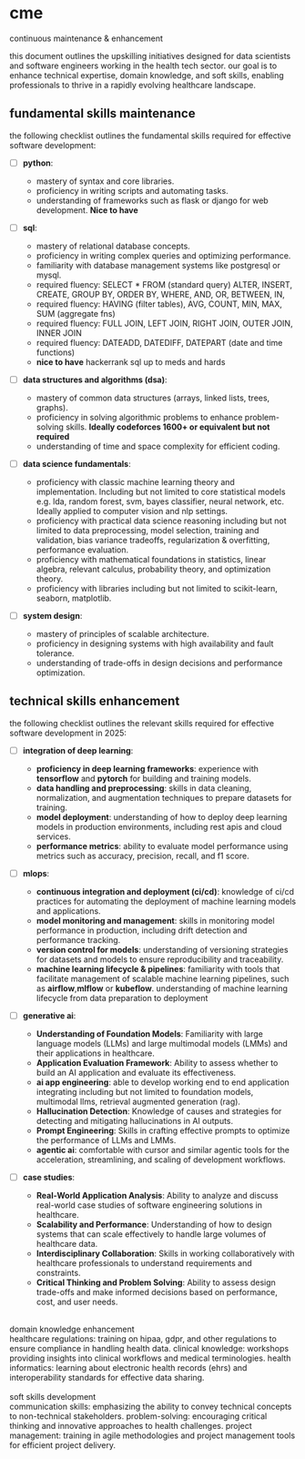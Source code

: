 # cme
continuous maintenance &amp; enhancement

this document outlines the upskilling initiatives designed for data scientists and software engineers working in the health tech sector. our goal is to enhance technical expertise, domain knowledge, and soft skills, enabling professionals to thrive in a rapidly evolving healthcare landscape.

## fundamental skills maintenance

the following checklist outlines the fundamental skills required for effective software development:

- [ ] **python**: 
  - mastery of syntax and core libraries.
  - proficiency in writing scripts and automating tasks.
  - understanding of frameworks such as flask or django for web development. **Nice to have**
  
- [ ] **sql**: 
  - mastery of relational database concepts.
  - proficiency in writing complex queries and optimizing performance.
  - familiarity with database management systems like postgresql or mysql.
  - required fluency: SELECT * FROM (standard query) ALTER, INSERT, CREATE, GROUP BY, ORDER BY, WHERE, AND, OR, BETWEEN, IN,
  - required fluency: HAVING (filter tables), AVG, COUNT, MIN, MAX, SUM (aggregate fns)
  - required fluency: FULL JOIN, LEFT JOIN, RIGHT JOIN, OUTER JOIN, INNER JOIN
  - required fluency: DATEADD, DATEDIFF, DATEPART (date and time functions)
  - **nice to have** hackerrank sql up to meds and hards

- [ ] **data structures and algorithms (dsa)**: 
  - mastery of common data structures (arrays, linked lists, trees, graphs).
  - proficiency in solving algorithmic problems to enhance problem-solving skills. **Ideally codeforces 1600+ or equivalent but not required**
  - understanding of time and space complexity for efficient coding.
     
- [ ] **data science fundamentals**: 
  - proficiency with classic machine learning theory and implementation. Including but not limited to core statistical models e.g. lda, random forest, svm, bayes classifier, neural network, etc. Ideally applied to computer vision and nlp settings.
  - proficiency with practical data science reasoning including but not limited to data preprocessing, model selection, training and validation, bias variance tradeoffs, regularization & overfitting, performance evaluation.
  - proficiency with mathematical foundations in statistics, linear algebra, relevant calculus, probability theory, and optimization theory.
  - proficiency with libraries including but not limited to scikit-learn, seaborn, matplotlib.

- [ ] **system design**: 
  - mastery of principles of scalable architecture.
  - proficiency in designing systems with high availability and fault tolerance.
  - understanding of trade-offs in design decisions and performance optimization.


## technical skills enhancement

the following checklist outlines the relevant skills required for effective software development in 2025:

- [ ] **integration of deep learning**: 
  - **proficiency in deep learning frameworks**: experience with **tensorflow** and **pytorch** for building and training models.
  - **data handling and preprocessing**: skills in data cleaning, normalization, and augmentation techniques to prepare datasets for training.
  - **model deployment**: understanding of how to deploy deep learning models in production environments, including rest apis and cloud services.
  - **performance metrics**: ability to evaluate model performance using metrics such as accuracy, precision, recall, and f1 score.

- [ ] **mlops**: 
  - **continuous integration and deployment (ci/cd)**: knowledge of ci/cd practices for automating the deployment of machine learning models and applications.
  - **model monitoring and management**: skills in monitoring model performance in production, including drift detection and performance tracking.
  - **version control for models**: understanding of versioning strategies for datasets and models to ensure reproducibility and traceability.
  - **machine learning lifecycle & pipelines**: familiarity with tools that facilitate management of scalable machine learning pipelines, such as **airflow**,**mlflow** or **kubeflow**. understanding of machine learning lifecycle from data       preparation to deployment
     
- [ ] **generative ai**: 
  - **Understanding of Foundation Models**: Familiarity with large language models (LLMs) and large multimodal models (LMMs) and their applications in healthcare.
  - **Application Evaluation Framework**: Ability to assess whether to build an AI application and evaluate its effectiveness.
  - **ai app engineering**: able to develop working end to end application integrating including but not limited to foundation models, multimodal llms, retrieval augmented generation (rag).
  - **Hallucination Detection**: Knowledge of causes and strategies for detecting and mitigating hallucinations in AI outputs.
  - **Prompt Engineering**: Skills in crafting effective prompts to optimize the performance of LLMs and LMMs.
  - **agentic ai**: comfortable with cursor and similar agentic tools for the acceleration, streamlining, and scaling of development workflows.

- [ ] **case studies**: 
  - **Real-World Application Analysis**: Ability to analyze and discuss real-world case studies of software engineering solutions in healthcare.
  - **Scalability and Performance**: Understanding of how to design systems that can scale effectively to handle large volumes of healthcare data.
  - **Interdisciplinary Collaboration**: Skills in working collaboratively with healthcare professionals to understand requirements and constraints.
  - **Critical Thinking and Problem Solving**: Ability to assess design trade-offs and make informed decisions based on performance, cost, and user needs.


 <br>
domain knowledge enhancement <br>
healthcare regulations: training on hipaa, gdpr, and other regulations to ensure compliance in handling health data.
clinical knowledge: workshops providing insights into clinical workflows and medical terminologies.
health informatics: learning about electronic health records (ehrs) and interoperability standards for effective data sharing.
<br> <br>
soft skills development <br>
communication skills: emphasizing the ability to convey technical concepts to non-technical stakeholders.
problem-solving: encouraging critical thinking and innovative approaches to health challenges.
project management: training in agile methodologies and project management tools for efficient project delivery.
